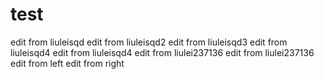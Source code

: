 # test
edit from liuleisqd
edit from liuleisqd2
edit from liuleisqd3
edit from liuleisqd4
edit from liuleisqd4
edit from liulei237136
edit from liulei237136
edit from left
edit from right
